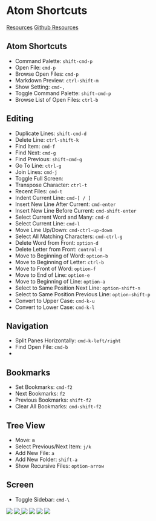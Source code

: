 

# Atom Shortcuts
[Resources](https://shortcutworld.com/en/Atom-(text-editor)/1.0/linux/all)
[Github Resources](https://gist.github.com/chrissimpkins/5bf5686bae86b8129bee)


## Atom Shortcuts
 - Command Palette: `shift-cmd-p`
 - Open File: `cmd-p`
 - Browse Open Files: `cmd-p`
 - Markdown Preview: `ctrl-shift-m`
 - Show Setting: `cmd-,`
 - Toggle Command Palette: `shift-cmd-p`
 - Browse List of Open Files: `ctrl-b`


## Editing
 - Duplicate Lines: `shift-cmd-d`
 - Delete Line: `ctrl-shift-k`
 - Find Item: `cmd-f`
 - Find Next: `cmd-g`
 - Find Previous: `shift-cmd-g`
 - Go To Line: `ctrl-g`
 -  Join Lines: `cmd-j`
 - Toggle Full Screen:
 - Transpose Character: `ctrl-t`
 - Recent Files: `cmd-t`
 - Indent Current Line: `cmd-[ / ]`
 - Insert New Line After Current: `cmd-enter`
 - Insert New Line Before Current: `cmd-shift-enter`
 - Select Current Word and Many: `cmd-d`
 - Select Current Line: `cmd-l`
 - Move Line Up/Down: `cmd-ctrl-up-down`
 - Select All Matching Characters: `cmd-ctrl-g`
 - Delete Word from Front: `option-d`
 - Delete Letter from Front: `control-d`
 - Move to Beginning of Word: `option-b`
 - Move to Beginning of Letter: `ctrl-b`
 - Move to Front of Word: `option-f`
 - Move to End of Line: `option-e`
 - Move to Beginning of Line: `option-a`
 - Select to Same Position Next Line: `option-shift-n`
 - Select to Same Position Previous Line: `option-shift-p`
 - Convert to Upper Case: `cmd-k-u`
 - Convert to Lower Case: `cmd-k-l`

## Navigation
  - Split Panes Horizontally: `cmd-k-left/right`
  - Find Open File: `cmd-b`
  -
## Bookmarks
  - Set Bookmarks: `cmd-f2`
  - Next Bookmarks: `f2`
  - Previous Bookmarks: `shift-f2`
  - Clear All Bookmarks: `cmd-shift-f2`

## Tree View
 - Move: `m`
 - Select Previous/Next Item: `j/k`
 - Add New File: `a`
 - Add New Folder: `shift-a`
 - Show Recursive Files: `option-arrow`


## Screen
 - Toggle Sidebar: `cmd-\`


 <p><a href="https://facebook.com/bobthedeveloper"><img src="https://img.shields.io/badge/Facebook-Like-3B5998.svg"></a> <a href="https://youtube.com/bobthedeveloper"><img src="https://img.shields.io/badge/YouTube-Subscribe-CE1312.svg"</a> <a href="https://twitter.com/bobleesj"><img src="https://img.shields.io/badge/Twitter-Follow-55ACEE.svg"></a> <a href="https://instagram.com/bob_the_developer
 "><img src="https://img.shields.io/badge/Instagram-Follow-BB2F92.svg"></a> <a href="https://linkedin.com/in/bobleesj"><img src= "https://img.shields.io/badge/LinkedIn-Connect-0077B5.svg"></a>
 <a href="https://medium.com/@bobleesj"><img src="https://img.shields.io/badge/Medium-Read-00AB6C.svg"/></a>
 </p>
